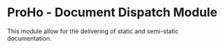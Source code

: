 # ProHo - Document Dispatch Module

This module allow for the delivering of static and semi-static
documentation.
